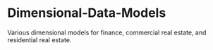 # Dimensional-Data-Models

Various dimensional models for finance, commercial real estate, and residential real estate. 
